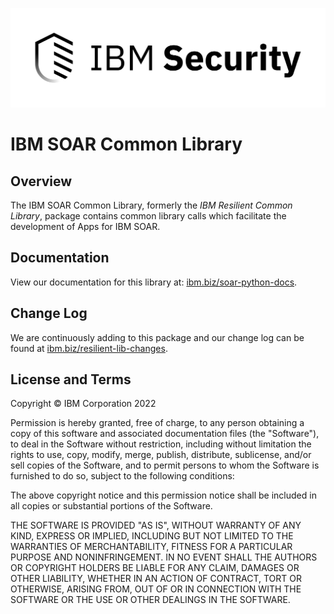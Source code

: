 ![IBM Security](https://raw.githubusercontent.com/ibmresilient/resilient-python-api/master/resilient-sdk/assets/IBM_Security_lockup_pos_RGB.png)

# IBM SOAR Common Library


## Overview

The IBM SOAR Common Library, formerly the *IBM Resilient Common Library*, package contains common library calls which facilitate the development of Apps for IBM SOAR.


## Documentation
View our documentation for this library at: [ibm.biz/soar-python-docs](https://ibm.biz/soar-python-docs).


## Change Log
We are continuously adding to this package and our change log can be found at [ibm.biz/resilient-lib-changes](https://ibm.biz/resilient-lib-changes).


## License and Terms

Copyright © IBM Corporation 2022

Permission is hereby granted, free of charge, to any person obtaining a copy
of this software and associated documentation files (the "Software"), to
deal in the Software without restriction, including without limitation the
rights to use, copy, modify, merge, publish, distribute, sublicense, and/or
sell copies of the Software, and to permit persons to whom the Software is
furnished to do so, subject to the following conditions:

The above copyright notice and this permission notice shall be included in
all copies or substantial portions of the Software.

THE SOFTWARE IS PROVIDED "AS IS", WITHOUT WARRANTY OF ANY KIND, EXPRESS OR
IMPLIED, INCLUDING BUT NOT LIMITED TO THE WARRANTIES OF MERCHANTABILITY,
FITNESS FOR A PARTICULAR PURPOSE AND NONINFRINGEMENT. IN NO EVENT SHALL THE
AUTHORS OR COPYRIGHT HOLDERS BE LIABLE FOR ANY CLAIM, DAMAGES OR OTHER
LIABILITY, WHETHER IN AN ACTION OF CONTRACT, TORT OR OTHERWISE, ARISING
FROM, OUT OF OR IN CONNECTION WITH THE SOFTWARE OR THE USE OR OTHER DEALINGS
IN THE SOFTWARE.
